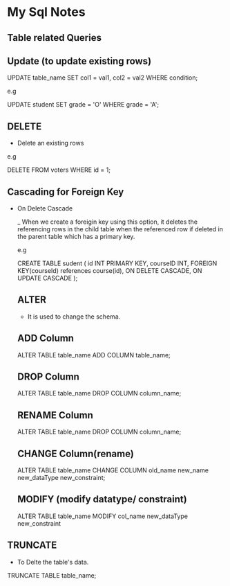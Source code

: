 # My Sql Notes

## Table related Queries

## Update (to update existing rows)

UPDATE table_name
SET col1 = val1, col2 = val2
WHERE condition;

e.g 

UPDATE student
SET grade = 'O'
WHERE grade = 'A';

## DELETE

* Delete an existing rows

e.g 

DELETE FROM voters
WHERE id = 1;


## Cascading for Foreign Key

* On Delete Cascade

  _ When we create a foreigin key using this option, it deletes the referencing rows in the child table when the referenced row if deleted in the parent table which has a primary key.

  e.g

  CREATE TABLE sudent (
    id INT PRIMARY KEY,
    courseID INT,
    FOREIGN KEY(courseId) references course(id),
    ON DELETE CASCADE,
    ON UPDATE CASCADE
  );

  ## ALTER

  * It is used to change the schema.

  ## ADD Column

  ALTER TABLE table_name
  ADD COLUMN table_name;

  ## DROP Column
  ALTER TABLE table_name
  DROP COLUMN column_name;

  ## RENAME Column
  ALTER TABLE table_name
  DROP COLUMN column_name;

  ## CHANGE Column(rename)

  ALTER TABLE table_name
  CHANGE COLUMN old_name new_name new_dataType new_constraint;

  ## MODIFY (modify datatype/ constraint)

  ALTER TABLE table_name
  MODIFY col_name new_dataType new_constraint


## TRUNCATE

* To Delte the table's data.

TRUNCATE TABLE table_name;